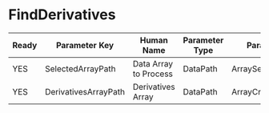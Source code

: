# FindDerivatives #

| Ready | Parameter Key | Human Name | Parameter Type | Parameter Class |
|-------|---------------|------------|-----------------|----------------|
| YES | SelectedArrayPath | Data Array to Process | DataPath | ArraySelectionParameter |
| YES | DerivativesArrayPath | Derivatives Array | DataPath | ArrayCreationParameter |
